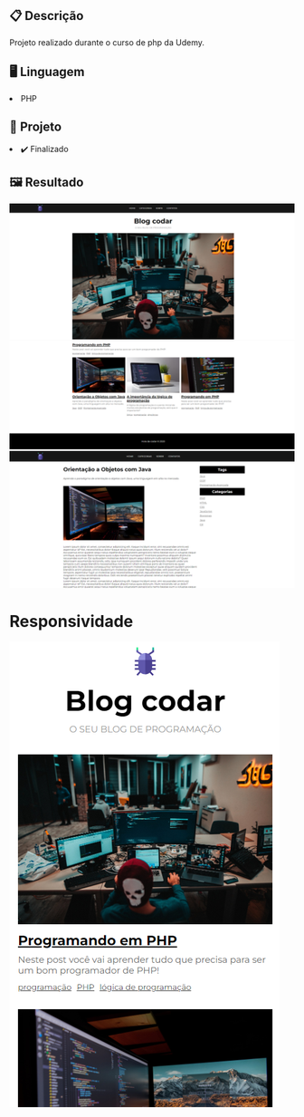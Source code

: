 <h2>📋 Descrição</h2>
<p>Projeto realizado durante o curso de php da Udemy.</p>

<h2>🖥️ Linguagem</h2>
<li>PHP</li>

<h2>🎨 Projeto</h2>
<li>✔️ Finalizado</li>

<h2>🖼️ Resultado</h2>
<img src='https://github.com/Michael-Almeida/blog-codar-php/blob/main/projeto_final/home1.png' />
<img src='https://github.com/Michael-Almeida/blog-codar-php/blob/main/projeto_final/home2.png' />
<img src='https://github.com/Michael-Almeida/blog-codar-php/blob/main/projeto_final/artigo.png' />
<h1>Responsividade </h1>
<img src='https://github.com/Michael-Almeida/blog-codar-php/blob/main/projeto_final/responsividade.png' />
